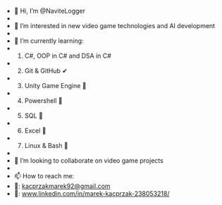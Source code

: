 - 👋 Hi, I’m @NaviteLogger
- 
- 👀 I’m interested in new video game technologies and AI development
- 
- 🌱 I’m currently learning:
- 1. C#, OOP in C# and DSA in C#
- 2. Git & GitHub ✔
- 3. Unity Game Engine 🔎
- 4. Powershell 🔎
- 5. SQL 🔎
- 6. Excel 🔎
- 7. Linux & Bash 🔎
- 
- 💞️ I’m looking to collaborate on video game projects
- 
- 📫 How to reach me:
- 📩: kacprzakmarek92@gmail.com 
- 💬: www.linkedin.com/in/marek-kacprzak-238053218/



<!---
NaviteLogger/NaviteLogger is a ✨ special ✨ repository because its `README.md` (this file) appears on your GitHub profile.
You can click the Preview link to take a look at your changes.
--->
